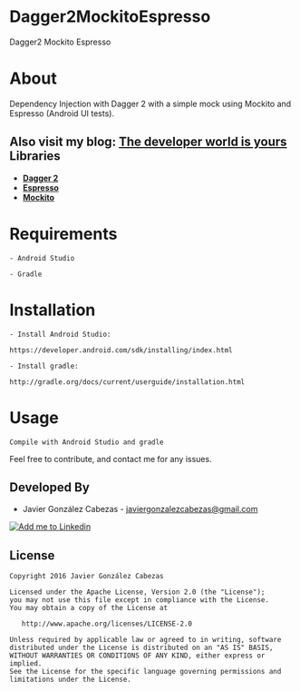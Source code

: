 # Dagger2MockitoEspresso
Dagger2 Mockito Espresso

# About
  Dependency Injection with Dagger 2 with a simple mock using Mockito and Espresso (Android UI tests).
  
  Also visit my blog: **[The developer world is yours](http://thedeveloperworldisyours.com/)**
  Libraries
---------

 * **[Dagger 2](https://github.com/google/dagger)**
 * **[Espresso](https://google.github.io/android-testing-support-library/docs/espresso/index.html)**
 * **[Mockito](http://mockito.org/)**
 

# Requirements

    - Android Studio

    - Gradle


# Installation

    - Install Android Studio:

    https://developer.android.com/sdk/installing/index.html

    - Install gradle:

    http://gradle.org/docs/current/userguide/installation.html

# Usage
    Compile with Android Studio and gradle


Feel free to contribute, and contact me for any issues.

Developed By
------------
* Javier González Cabezas - <javiergonzalezcabezas@gmail.com>

<a href="https://es.linkedin.com/in/javier-gonz%C3%A1lez-cabezas-8b4b2231">
  <img alt="Add me to Linkedin" src="https://github.com/JorgeCastilloPrz/EasyMVP/blob/master/art/linkedin.png" />
</a>

License
-------

    Copyright 2016 Javier González Cabezas

    Licensed under the Apache License, Version 2.0 (the "License");
    you may not use this file except in compliance with the License.
    You may obtain a copy of the License at

       http://www.apache.org/licenses/LICENSE-2.0

    Unless required by applicable law or agreed to in writing, software
    distributed under the License is distributed on an "AS IS" BASIS,
    WITHOUT WARRANTIES OR CONDITIONS OF ANY KIND, either express or implied.
    See the License for the specific language governing permissions and
    limitations under the License.
